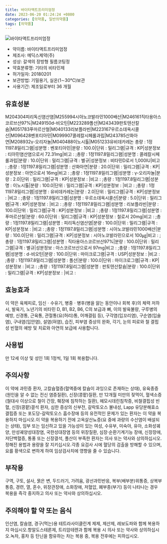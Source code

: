 ```yaml
---
title: 바이타액트프리미엄정
date: 2023-06-20 01:24:24 +0800
categories: [의약품, 일반의약품]
tags: [의약품]
---
```

![바이타액트프리미엄정](https://nedrug.mfds.go.kr/pbp/cmn/itemImageDownload/1O0bxj5Fk1L)

- 약이름: 바이타액트프리미엄정
- 제조사: 메딕스제약(주)
- 성상: 갈색의 장방형 필름코팅정
- 약효분류명: 기타의 비타민제
- 허가일자: 20180201
- 보관방법: 기밀용기, 실온(1∼30℃)보관
- 사용기간: 제조일로부터 36 개월
## 유효성분
M204304피리독신염산염|M255994시아노코발라민1000배산|M246161직타용아스코르브산97%|M249150d-비오틴|M223289폴산|M243439판토텐산칼슘|M051783푸마르산철|M040133리보플라빈|M223167우르소데옥시콜산|M096428벤포티아민|M099907콜레칼시페롤과립|M243785산화아연|M208932γ-오리자놀|M040488이노시톨|M051233유비데카레논
총량 : 1정1197.8밀리그램|성분명 : 벤포티아민|분량 : 100.0|단위 : 밀리그램|규격 : KP|성분정보 : 티아민염산염으로서 72.31mg|비고 : ;총량 : 1정1197.8밀리그램|성분명 : 콜레칼시페롤과립|분량 : 10.0|단위 : 밀리그램|규격 : 별규|성분정보 : 비타민D로서 1,000IU|비고 : ;총량 : 1정1197.8밀리그램|성분명 : 산화아연|분량 : 20.0|단위 : 밀리그램|규격 : KP|성분정보 : 아연으로서 16mg|비고 : ;총량 : 1정1197.8밀리그램|성분명 : γ-오리자놀|분량 : 2.0|단위 : 밀리그램|규격 : KP|성분정보 : |비고 : ;총량 : 1정1197.8밀리그램|성분명 : 이노시톨|분량 : 100.0|단위 : 밀리그램|규격 : KP|성분정보 : |비고 : ;총량 : 1정1197.8밀리그램|성분명 : 유비데카레논|분량 : 2.0|단위 : 밀리그램|규격 : KP|성분정보 : |비고 : ;총량 : 1정1197.8밀리그램|성분명 : 우르소데옥시콜산|분량 : 5.0|단위 : 밀리그램|규격 : KP|성분정보 : |비고 : ;총량 : 1정1197.8밀리그램|성분명 : 리보플라빈|분량 : 100.0|단위 : 밀리그램|규격 : KP|성분정보 : |비고 : ;총량 : 1정1197.8밀리그램|성분명 : 푸마르산철|분량 : 60.0|단위 : 밀리그램|규격 : KP|성분정보 : 철로서 20mg|비고 : ;총량 : 1정1197.8밀리그램|성분명 : 피리독신염산염|분량 : 100.0|단위 : 밀리그램|규격 : KP|성분정보 : |비고 : ;총량 : 1정1197.8밀리그램|성분명 : 시아노코발라민1000배산|분량 : 100.0|단위 : 밀리그램|규격 : KP|성분정보 : 시아노코발라민으로서 100㎍|비고 : ;총량 : 1정1197.8밀리그램|성분명 : 직타용아스코르브산97%|분량 : 100.0|단위 : 밀리그램|규격 : 별규|성분정보 : 아스코르브산으로서 97mg|비고 : ;총량 : 1정1197.8밀리그램|성분명 : d-비오틴|분량 : 100.0|단위 : 마이크로그램|규격 : USP|성분정보 : |비고 : ;총량 : 1정1197.8밀리그램|성분명 : 폴산|분량 : 100.0|단위 : 마이크로그램|규격 : KP|성분정보 : |비고 : ;총량 : 1정1197.8밀리그램|성분명 : 판토텐산칼슘|분량 : 100.0|단위 : 밀리그램|규격 : KP|성분정보 : |비고 :
## 효능효과
이 약은 육체피로, 임신ㆍ수유기, 병중ㆍ병후(병을 앓는 동안이나 회복 후)의 체력 저하 시, 발육기, 노년기의 비타민 D, B1, B2, B6, C의 보급과 뼈, 이의 발육불량, 구루병의 예방, 신경통, 근육통, 관절통(요(허리)통, 어깨결림 등), 구각염(입꼬리염), 구순염(입술염), 구내염(입안염), 설염(혀염), 습진, 피부염 증상의 완화, 각기, 눈의 피로와 철 결핍성 빈혈의 예방 및 치료와 아연의 보급에 사용합니다.
## 사용법
만 12세 이상 및 성인 1회 1정씩, 1일 1회 복용합니다.
## 주의사항
이 약에 과민증 환자, 고칼슘혈증(혈액중에 칼슘이 과잉으로 존재하는 상태), 유육종증(원인을 알 수 없는 전신 염증질환), 신장(콩팥)질환, 만 12개월 미만의 젖먹이, 혈색소증(철대사 이상으로 철이 간장, 췌장에 침착하는 질환), 헤모시데린침착증, 비철결핍성 빈혈, 신장(콩팥)결석 환자, 심한 증상의 신부전, 갈락토오스 불내성, Lapp 유당분해효소 결핍증 또는 포도당-갈락토오스 흡수장애 등의 유전적인 문제가 있는 환자는 이 약을 복용하지 마십시오.이 약을 복용하기 전에 고옥살산뇨증(요 중에 과량의 수산염이 배설되는 상태), 임부 또는 임신하고 있을 가능성이 있는 여성, 수유부, 미숙아, 유아, 소화성궤양, 만성궤양성대장염, 국한성대장염 등의 위장질환, 심장·순환기계기능 장애, 신장장애, 저단백혈증, 통풍 또는 신장결석, 폴산이 부족한 환자는 의사 또는 약사와 상의하십시오.정해진 용법과 용량을 잘 지키십시오.각종 요검사 시에 혈당의 검출을 방해할 수 있으며, 요를 황색으로 변하게 하여 임상검사치에 영향을 줄 수 있습니다.
## 부작용
구역, 구토, 설사, 묽은 변, 두드러기, 가려움, 광선과민반응, 복부(배부분)위통증, 상복부통증, 경련, 열, 혼수, 위장관장애, 소화장애, 저혈압, 폐부종(부기) 등이 나타나는 경우 복용을 즉각 중지하고 의사 또는 약사와 상의하십시오.
## 주의해야 할 약 또는 음식
인산염, 칼슘염, 경구(먹는)용 테트라사이클린계 제제, 제산제, 레보도파와 함께 복용하지 마십시오.항알도스테론제, 트리암테렌과 함께 복용 시 의사 또는 약사와 상의하십시오.녹차, 홍차 등 탄닌을 함유하는 차는 복용 중, 복용 전후에는 피하십시오.
